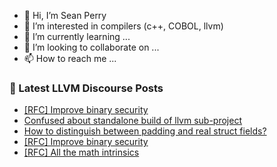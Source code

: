 - 👋 Hi, I’m Sean Perry
- 👀 I’m interested in compilers (c++, COBOL, llvm)
- 🌱 I’m currently learning ...
- 💞️ I’m looking to collaborate on ...
- 📫 How to reach me ...

<!---
s66perry/s66perry is a ✨ special ✨ repository because its `README.md` (this file) appears on your GitHub profile.
You can click the Preview link to take a look at your changes.
--->
### 📕 Latest LLVM Discourse Posts

<!-- DISCOURSE-LLVM:START -->
- [[RFC] Improve binary security](https://discourse.llvm.org/t/rfc-improve-binary-security/78121?page=2#post_39)
- [Confused about standalone build of llvm sub-project](https://discourse.llvm.org/t/confused-about-standalone-build-of-llvm-sub-project/78297#post_1)
- [How to distinguish between padding and real struct fields?](https://discourse.llvm.org/t/how-to-distinguish-between-padding-and-real-struct-fields/78288#post_6)
- [[RFC] Improve binary security](https://discourse.llvm.org/t/rfc-improve-binary-security/78121?page=2#post_38)
- [[RFC] All the math intrinsics](https://discourse.llvm.org/t/rfc-all-the-math-intrinsics/78294#post_1)
<!-- DISCOURSE-LLVM:END -->
